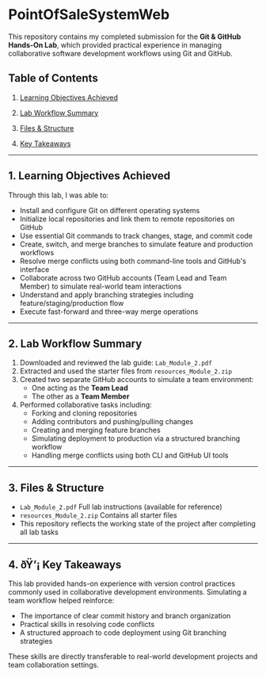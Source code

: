 ﻿

# PointOfSaleSystemWeb
This repository contains my completed submission for the **Git & GitHub Hands-On Lab**, which provided practical experience in managing collaborative software development workflows using Git and GitHub.

## Table of Contents

1. [Learning Objectives Achieved](#-learning-objectives-achieved)

2. [Lab Workflow Summary](#-lab-workflow-summary)

3. [Files & Structure](#-files--structure)

4. [Key Takeaways](#-key-takeaways)

---

## 1. Learning Objectives Achieved

Through this lab, I was able to:

- Install and configure Git on different operating systems
- Initialize local repositories and link them to remote repositories on GitHub
- Use essential Git commands to track changes, stage, and commit code
- Create, switch, and merge branches to simulate feature and production workflows
- Resolve merge conflicts using both command-line tools and GitHub's interface
- Collaborate across two GitHub accounts (Team Lead and Team Member) to simulate real-world team interactions
- Understand and apply branching strategies including feature/staging/production flow
- Execute fast-forward and three-way merge operations

---

## 2. Lab Workflow Summary

1. Downloaded and reviewed the lab guide: `Lab_Module_2.pdf`
2. Extracted and used the starter files from `resources_Module_2.zip`
3. Created two separate GitHub accounts to simulate a team environment:
   - One acting as the **Team Lead**
   - The other as a **Team Member**
4. Performed collaborative tasks including:
   - Forking and cloning repositories
   - Adding contributors and pushing/pulling changes
   - Creating and merging feature branches
   - Simulating deployment to production via a structured branching workflow
   - Handling merge conflicts using both CLI and GitHub UI tools

---

## 3. Files & Structure

- `Lab_Module_2.pdf` Full lab instructions (available for reference)
- `resources_Module_2.zip` Contains all starter files
- This repository reflects the working state of the project after completing all lab tasks

---

## 4. ðŸ’¡ Key Takeaways

This lab provided hands-on experience with version control practices commonly used in collaborative development environments. Simulating a team workflow helped reinforce:

- The importance of clear commit history and branch organization
- Practical skills in resolving code conflicts
- A structured approach to code deployment using Git branching strategies

These skills are directly transferable to real-world development projects and team collaboration settings.
